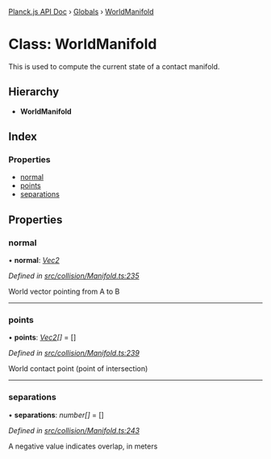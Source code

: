 [Planck.js API Doc](../README.md) › [Globals](../globals.md) › [WorldManifold](worldmanifold.md)

# Class: WorldManifold

This is used to compute the current state of a contact manifold.

## Hierarchy

* **WorldManifold**

## Index

### Properties

* [normal](worldmanifold.md#normal)
* [points](worldmanifold.md#points)
* [separations](worldmanifold.md#separations)

## Properties

###  normal

• **normal**: *[Vec2](vec2.md)*

*Defined in [src/collision/Manifold.ts:235](https://github.com/shakiba/planck.js/blob/acc3bd8/src/collision/Manifold.ts#L235)*

World vector pointing from A to B

___

###  points

• **points**: *[Vec2](vec2.md)[]* = []

*Defined in [src/collision/Manifold.ts:239](https://github.com/shakiba/planck.js/blob/acc3bd8/src/collision/Manifold.ts#L239)*

World contact point (point of intersection)

___

###  separations

• **separations**: *number[]* = []

*Defined in [src/collision/Manifold.ts:243](https://github.com/shakiba/planck.js/blob/acc3bd8/src/collision/Manifold.ts#L243)*

A negative value indicates overlap, in meters
